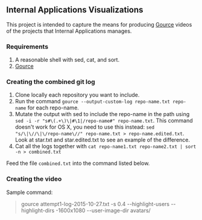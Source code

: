 ## Internal Applications Visualizations

This project is intended to capture the means for producing [Gource](http://gource.io/) videos of the projects that Internal Applications manages.

### Requirements

1. A reasonable shell with sed, cat, and sort.
2. [Gource](http://gource.io/)

### Creating the combined git log

1. Clone locally each repository you want to include.
2. Run the command `gource --output-custom-log repo-name.txt repo-name` for each repo-name.
3. Mutate the output with sed to include the repo-name in the path using `sed -i -r "s#\(.+\)\|#\1|/repo-name#" repo-name.txt`. This command doesn't work for OS X, you need to use this instead: `sed "s/\|\//\|\/repo-name\//" repo-name.txt > repo-name.edited.txt`. Look at star.txt and star.edited.txt to see an example of the difference.
4. Cat all the logs together with `cat repo-name1.txt repo-name2.txt | sort -n > combined.txt`

Feed the file `combined.txt` into the command listed below.

### Creating the video

Sample command:

> gource attempt1-log-2015-10-27.txt -s 0.4 --highlight-users --highlight-dirs -1600x1080 --user-image-dir avatars/